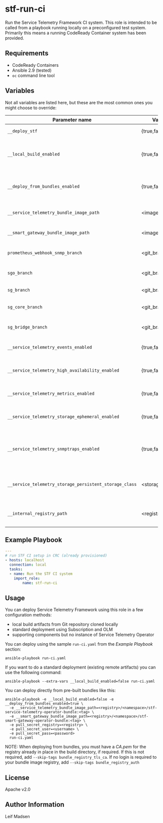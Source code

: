 stf-run-ci
==========

Run the Service Telemetry Framework CI system. This role is intended to be
called from a playbook running locally on a preconfigured test system.
Primarily this means a running CodeReady Container system has been provided.

Requirements
------------

- CodeReady Containers
- Ansible 2.9 (tested)
- `oc` command line tool

Variables
---------

Not all variables are listed here, but these are the most common ones you might
choose to override:

| Parameter name                                         | Values          | Default                                          | Description                                                                                           |
| ------------------------------                         | ------------    | ---------                                        | ------------------------------------                                                                  |
| `__deploy_stf`                                         | {true,false}    | true                                             | Whether to deploy an instance of STF                                                                  |
| `__local_build_enabled`                                | {true,false}    | true                                             | Whether to deploySTF from local built artifacts. Also see `working_branch`, `sg_branch`, `sgo_branch` |
| `__deploy_from_bundles_enabled`                        | {true,false}             | false                                                |  Whether to deploy STF from OLM bundles (TODO: compat with __local_build_enabled) |
| `__service_telemetry_bundle_image_path`                | <image_path>             | <none>                                                | Image path to Service Telemetry Operator bundle |
| `__smart_gateway_bundle_image_path`                    | <image_path>             | <none>                                                | Image path to Smart Gateway Operator bundle |
| `prometheus_webhook_snmp_branch`                       | <git_branch>    | master                                           | Which Prometheus Webhook SNMP git branch to checkout                                                  |
| `sgo_branch`                                           | <git_branch>    | master                                           | Which Smart Gateway Operator git branch to checkout                                                   |
| `sg_branch`                                            | <git_branch>    | master                                           | Which Smart Gateway git branch to checkout                                                            |
| `sg_core_branch`                                       | <git_branch>    | master                                           | Which Smart Gateway Core git branch to checkout                                                       |
| `sg_bridge_branch`                                     | <git_branch>    | master                                           | Which Smart Gateway Bridge git branch to checkout                                                     |
| `__service_telemetry_events_enabled`                   | {true,false}    | true                                             | Whether to enable events support in ServiceTelemetry                                                  |
| `__service_telemetry_high_availability_enabled`        | {true,false}    | false                                            | Whether to enable high availability support in ServiceTelemetry                                       |
| `__service_telemetry_metrics_enabled`                  | {true,false}    | true                                             | Whether to enable metrics support in ServiceTelemetry                                                 |
| `__service_telemetry_storage_ephemeral_enabled`        | {true,false}    | false                                            | Whether to enable ephemeral storage support in ServiceTelemetry                                       |
| `__service_telemetry_snmptraps_enabled`                | {true,false}    | true                                             | Whether to enable snmptraps delivery via Alertmanager receiver (prometheus-webhook-snmp)              |
| `__service_telemetry_storage_persistent_storage_class` | <storage_class> | <undefined>                                      | Set a custom storageClass to override the default provided by OpenShift platform                      |
| `__internal_registry_path`                             | <registry_path> | image-registry.openshift-image-registry.svc:5000 | Path to internal registry for image path                                                              |

Example Playbook
----------------

```yaml
---
# run STF CI setup in CRC (already provisioned)
- hosts: localhost
  connection: local
  tasks:
  - name: Run the STF CI system
    import_role:
        name: stf-run-ci
```

Usage
-----

You can deploy Service Telemetry Framework using this role in a few
configuration methods:

* local build artifacts from Git repository cloned locally
* standard deployment using Subscription and OLM
* supporting components but no instance of Service Telemetry Operator

You can deploy using the sample `run-ci.yaml` from the _Example Playbook_
section:

```
ansible-playbook run-ci.yaml
```

If you want to do a standard deployment (existing remote artifacts) you can use
the following command:

```
ansible-playbook --extra-vars __local_build_enabled=false run-ci.yaml
```

You can deploy directly from pre-built bundles like this:
```
ansible-playbook -e __local_build_enabled=false -e __deploy_from_bundles_enabled=true \
  -e __service_telemetry_bundle_image_path=<registry>/<namespace>/stf-service-telemetry-operator-bundle:<tag> \
  -e __smart_gateway_bundle_image_path=<registry>/<namespace>/stf-smart-gateway-operator-bundle:<tag> \
  -e pull_secret_registry=<registry> \
  -e pull_secret_user=<username> \
  -e pull_secret_pass=<password>
  run-ci.yaml
```

NOTE: When deploying from bundles, you must have a _CA.pem_ for
the registry already in place in the build directory, if required. If this is
not required, add `--skip-tags bundle_registry_tls_ca`. If no login is required
to your bundle image registry, add `--skip-tags bundle_registry_auth`

License
-------

Apache v2.0

Author Information
------------------

Leif Madsen
